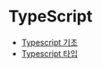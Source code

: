TypeScript
===

- [Typescript 기초](https://github.com/mrlee323/TIL/blob/main/Typescript/ts_basic.md)
- [Typescript 타입](https://github.com/mrlee323/TIL/blob/main/Typescript/ts_type.md)